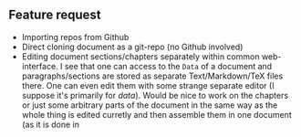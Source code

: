 ## Feature request

- Importing repos from Github
- Direct cloning document as a git-repo (no Github involved)
- Editing document sections/chapters separately within common web-interface.
  I see that one can access to the `Data` of a document and paragraphs/sections are stored as separate Text/Markdown/TeX files there. One can even edit them with some strange separate editor (I suppose it's primarily for _data_). Would be nice to work on the chapters or just some arbitrary parts of the document in the same way as the whole thing is edited curretly and then assemble them in one document (as it is done in 